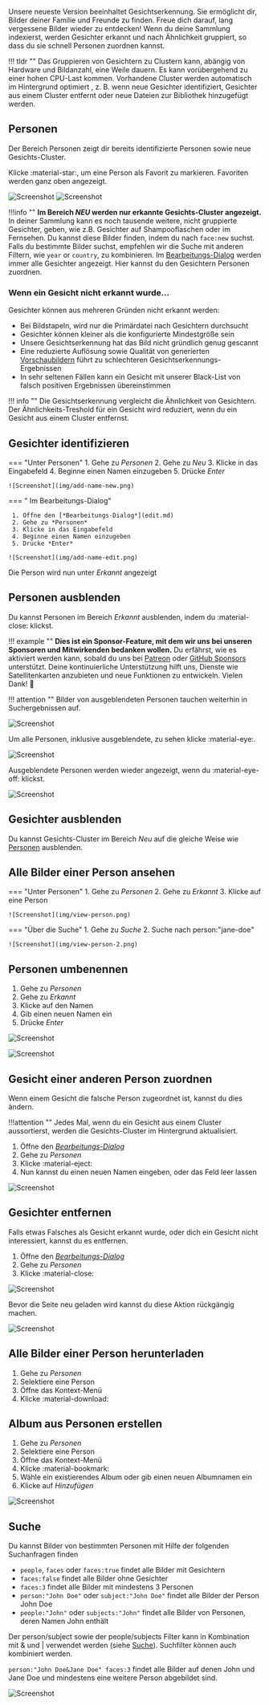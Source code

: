 Unsere neueste Version beeinhaltet Gesichtserkennung. Sie ermöglicht dir, Bilder deiner Familie und Freunde zu finden.
Freue dich darauf, lang vergessene Bilder wieder zu entdecken! Wenn du deine Sammlung indexierst, werden Gesichter erkannt und nach
Ähnlichkeit gruppiert, so dass du sie schnell Personen zuordnen kannst.

!!! tldr ""
    Das Gruppieren von Gesichtern zu Clustern kann, abängig von Hardware und Bildanzahl, eine Weile dauern.
    Es kann vorübergehend zu einer hohen CPU-Last kommen. Vorhandene Cluster werden automatisch im Hintergrund optimiert , 
    z. B. wenn neue Gesichter identifiziert, Gesichter aus einem Cluster entfernt oder neue
    Dateien zur Bibliothek hinzugefügt werden.

## Personen ##
Der Bereich Personen zeigt dir bereits identifizierte Personen sowie neue Gesichts-Cluster.

Klicke :material-star:, um eine Person als Favorit zu markieren. Favoriten werden ganz oben angezeigt.

![Screenshot](img/recognized.png)
![Screenshot](img/new.png)

!!!info ""
    **Im Bereich *NEU* werden nur erkannte Gesichts-Cluster angezeigt.** In deiner Sammlung kann es noch tausende weitere, nicht gruppierte Gesichter, geben, wie z.B. Gesichter auf Shampooflaschen
    oder im Fernsehen. Du kannst diese Bilder finden, indem du nach `face:new` suchst. Falls du bestimmte Bilder suchst, empfehlen wir die Suche mit anderen Filtern, wie `year` or `country`,
    zu kombinieren. Im [Bearbeitungs-Dialog](edit.md) werden immer alle Gesichter angezeigt. Hier kannst du den Gesichtern Personen zuordnen.

### Wenn ein Gesicht nicht erkannt wurde... ###

Gesichter können aus mehreren Gründen nicht erkannt werden:

- Bei Bildstapeln, wird nur die Primärdatei nach Gesichtern durchsucht
- Gesichter können kleiner als die konfigurierte Mindestgröße sein
- Unsere Gesichtserkennung hat das Bild nicht gründlich genug gescannt
- Eine reduzierte Auflösung sowie Qualität von generierten [Vorschaubildern](../settings/advanced.md) führt zu schlechteren Gesichtserkennungs-Ergebnissen
- In sehr seltenen Fällen kann ein Gesicht mit unserer Black-List von falsch positiven Ergebnissen übereinstimmen

!!! info ""
    Die Gesichtserkennung vergleicht die Ähnlichkeit von Gesichtern. Der Ähnlichkeits-Treshold für ein Gesicht
    wird reduziert, wenn du ein Gesicht aus einem Cluster entfernst.

## Gesichter identifizieren ##
=== "Unter Personen"
     1. Gehe zu *Personen*
     2. Gehe zu *Neu*
     3. Klicke in das Eingabefeld
     4. Beginne einen Namen einzugeben
     5. Drücke *Enter*

    ![Screenshot](img/add-name-new.png)

=== " Im Bearbeitungs-Dialog"

     1. Öffne den [*Bearbeitungs-Dialog*](edit.md)
     2. Gehe zu *Personen*
     3. Klicke in das Eingabefeld
     4. Beginne einen Namen einzugeben
     5. Drücke *Enter*

    ![Screenshot](img/add-name-edit.png)

Die Person wird nun unter *Erkannt* angezeigt

## Personen ausblenden ##
Du kannst Personen im Bereich *Erkannt* ausblenden, indem du :material-close: klickst.

!!! example ""
    **Dies ist ein Sponsor-Feature, mit dem wir uns bei unseren Sponsoren und Mitwirkenden bedanken wollen.**
    Du erfährst, wie es aktiviert werden kann, sobald du uns bei [Patreon](https://www.patreon.com/photoprism) oder [GitHub Sponsors](https://github.com/sponsors/photoprism) unterstützt.
    Deine kontinuierliche Unterstützung hilft uns, Dienste wie Satellitenkarten anzubieten und neue Funktionen zu entwickeln. Vielen Dank! 💜

!!! attention ""
    Bilder von ausgeblendeten Personen tauchen weiterhin in Suchergebnissen auf.


![Screenshot](img/person-hide.png)

Um alle Personen, inklusive ausgeblendete, zu sehen klicke :material-eye:.

![Screenshot](img/person-show-all.png)

Ausgeblendete Personen werden wieder angezeigt, wenn du :material-eye-off: klickst.

![Screenshot](img/person-recover.png)


## Gesichter ausblenden ##
Du kannst Gesichts-Cluster im Bereich *Neu* auf die gleiche Weise wie [Personen](#personen-ausblenden) ausblenden.

## Alle Bilder einer Person ansehen ##
=== "Unter Personen"
     1. Gehe zu *Personen*
     2. Gehe zu *Erkannt*
     3. Klicke auf eine Person

    ![Screenshot](img/view-person.png)

=== "Über die Suche"
     1. Gehe zu *Suche*
     2. Suche nach person:"jane-doe"

    ![Screenshot](img/view-person-2.png)

## Personen umbenennen ##

1. Gehe zu *Personen*
2. Gehe zu *Erkannt*
3. Klicke auf den Namen
4. Gib einen neuen Namen ein
5. Drücke *Enter*

![Screenshot](img/rename-recognized-0.png)

![Screenshot](img/rename-recognized.png)

## Gesicht einer anderen Person zuordnen ##
Wenn einem Gesicht die falsche Person zugeordnet ist, kannst du dies ändern.

!!!attention ""
    Jedes Mal, wenn du ein Gesicht aus einem Cluster aussortierst, werden die Gesichts-Cluster im Hintergrund aktualisiert.

1. Öffne den [*Bearbeitungs-Dialog*](edit.md)
2. Gehe zu *Personen*
3. Klicke :material-eject:
4. Nun kannst du einen neuen Namen eingeben, oder das Feld leer lassen

![Screenshot](img/reject.png)

## Gesichter entfernen ##
Falls etwas Falsches als Gesicht erkannt wurde, oder dich ein Gesicht nicht interessiert, kannst du es entfernen.

1. Öffne den [*Bearbeitungs-Dialog*](edit.md)
2. Gehe zu *Personen*
3. Klicke :material-close:

![Screenshot](img/remove-face.png)

Bevor die Seite neu geladen wird kannst du diese Aktion rückgängig machen.

![Screenshot](img/undo-remove-face.png)

## Alle Bilder einer Person herunterladen ##
1. Gehe zu *Personen*
2. Selektiere eine Person
3. Öffne das Kontext-Menü
4. Klicke :material-download:

## Album aus Personen erstellen ##
1. Gehe zu *Personen*
2. Selektiere eine Person
3. Öffne das Kontext-Menü
4. Klicke :material-bookmark:
5. Wähle ein existierendes Album oder gib einen neuen Albumnamen ein
6. Klicke auf *Hinzufügen*

![Screenshot](img/people-context-menu.png)

## Suche ##
Du kannst Bilder von bestimmten Personen mit Hilfe der folgenden Suchanfragen finden

- `people`, `faces` oder `faces:true` findet alle Bilder mit Gesichtern
- `faces:false` findet alle Bilder ohne Gesichter
- `faces:3` findet alle Bilder mit mindestens 3 Personen
- `person:"John Doe"` oder `subject:"John Doe"` findet alle Bilder der Person John Doe
- `people:"John"` oder `subjects:"John"` findet alle Bilder von Personen, deren Namen John enthält

Der person/subject sowie der people/subjects Filter kann in Kombination mit & und | verwendet werden (siehe [Suche](search.md)). 
Suchfilter können auch kombiniert werden.

`person:"John Doe&Jane Doe" faces:3` findet alle Bilder auf denen John und Jane Doe und mindestens eine weitere Person abgebildet sind.

![Screenshot](img/people-search.png)
